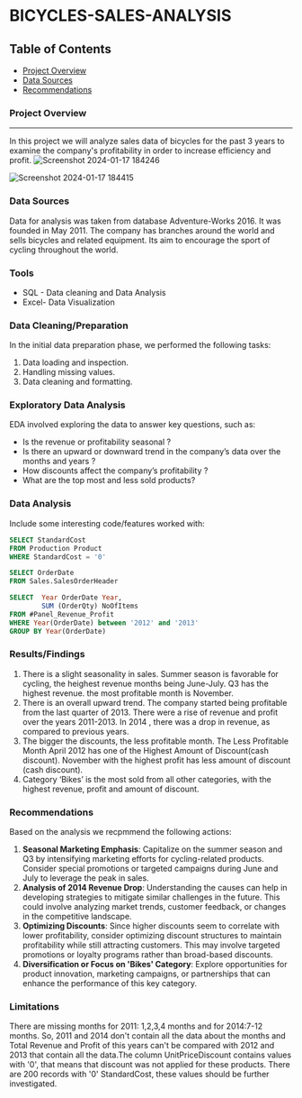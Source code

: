 # BICYCLES-SALES-ANALYSIS

## Table of Contents

 - [Project Overview](#project-overview)
 - [Data Sources](#data-sources)
 - [Recommendations](#recommendations)

### Project Overview
---
In this project we will analyze sales data of bicycles for the past 3 years to examine the company's profitability in order to increase efficiency and profit. 
![Screenshot 2024-01-17 184246](https://github.com/AureliaTambur/-BICYCLES-SALES-ANALYSIS-/assets/156318226/1d0ab474-f966-4dde-9076-bba207ba6671)

![Screenshot 2024-01-17 184415](https://github.com/AureliaTambur/-BICYCLES-SALES-ANALYSIS-/assets/156318226/b0cb33c3-93f6-42d5-8410-c21743455f20)

### Data Sources
Data for analysis was taken from database Adventure-Works 2016. It was founded in May 2011. The company has branches around the world and sells bicycles and related equipment. Its aim to encourage the sport of cycling throughout the world. 

### Tools
- SQL - Data cleaning and Data Analysis
- Excel- Data Visualization

### Data Cleaning/Preparation
In the initial data preparation phase, we performed the following tasks: 
1. Data loading and inspection.
2. Handling missing values.
3. Data cleaning and formatting.

### Exploratory Data Analysis
EDA involved exploring the data to answer key questions, such as:

- Is the revenue or profitability seasonal ?
- Is there an upward or downward trend in the company’s data over the months and years ?
- How discounts affect the company’s profitability ?
- What are the top most and less sold products?

### Data Analysis
Include some interesting code/features worked with:
```sql
SELECT StandardCost
FROM Production Product
WHERE StandardCost = '0'
```
```SQL
SELECT OrderDate
FROM Sales.SalesOrderHeader
```
``` sql
SELECT  Year OrderDate Year,
        SUM (OrderQty) NoOfItems
FROM #Panel_Revenue_Profit
WHERE Year(OrderDate) between '2012' and '2013'
GROUP BY Year(OrderDate)
```
### Results/Findings
1. There is a slight seasonality in sales. Summer season is favorable for cycling, the heighest revenue months being June-July.
   Q3 has the highest revenue. the most profitable month is November.
2. There is an overall upward trend.
   The company started being profitable  from the last quarter of 2013.
   There were a rise of revenue and profit over the years 2011-2013.
   In 2014 , there was a drop in revenue, as compared to previous years.
3. The bigger the discounts, the less profitable month.
   The Less Profitable Month April 2012 has one of the Highest Amount of Discount(cash discount).
   November with the highest profit has less amount of discount (cash discount). 
4. Category ‘Bikes’ is the most sold from all other categories, with the highest revenue, profit and amount of discount.

### Recommendations
Based on the analysis we recpmmend the following actions:
1. **Seasonal Marketing Emphasis**:
Capitalize on the summer season and Q3 by intensifying marketing efforts for cycling-related products. Consider special promotions or targeted campaigns during June and July to leverage the peak in sales.
2. **Analysis of 2014 Revenue Drop**:
Understanding the causes can help in developing strategies to mitigate similar challenges in the future. This could involve analyzing market trends, customer feedback, or changes in the competitive landscape.
3. **Optimizing Discounts**:
Since higher discounts seem to correlate with lower profitability, consider optimizing discount structures to maintain profitability while still attracting customers. This may involve targeted promotions or loyalty programs rather than broad-based discounts.
4. **Diversification or Focus on 'Bikes' Category**:
Explore opportunities for product innovation, marketing campaigns, or partnerships that can enhance the performance of this key category.

### Limitations
There are missing months for 2011: 1,2,3,4 months and for 2014:7-12 months. So, 2011 and 2014 don't contain all the data about the months and Total Revenue and Profit of this years can't be compared with 2012 and 2013 that contain all the data.The column UnitPriceDiscount contains values with '0', that means that discount was not applied for these products. There are 200 records with '0' StandardCost, these values should be further investigated. 





